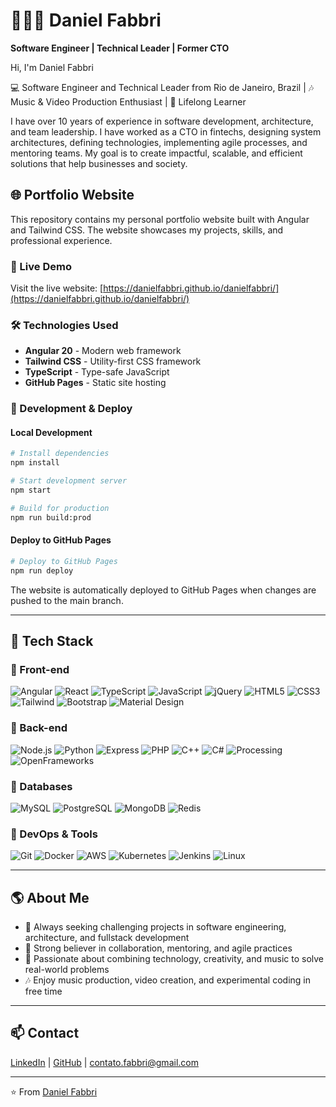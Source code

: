 # 👨🏻‍💻 Daniel Fabbri
**Software Engineer | Technical Leader | Former CTO**

Hi, I'm Daniel Fabbri

💻 Software Engineer and Technical Leader from Rio de Janeiro, Brazil | 🎶 Music & Video Production Enthusiast | 🌱 Lifelong Learner

I have over 10 years of experience in software development, architecture, and team leadership. I have worked as a CTO in fintechs, designing system architectures, defining technologies, implementing agile processes, and mentoring teams. My goal is to create impactful, scalable, and efficient solutions that help businesses and society.

## 🌐 Portfolio Website

This repository contains my personal portfolio website built with Angular and Tailwind CSS. The website showcases my projects, skills, and professional experience.

### 🚀 Live Demo
Visit the live website: [https://danielfabbri.github.io/danielfabbri/](https://danielfabbri.github.io/danielfabbri/)

### 🛠️ Technologies Used
- **Angular 20** - Modern web framework
- **Tailwind CSS** - Utility-first CSS framework
- **TypeScript** - Type-safe JavaScript
- **GitHub Pages** - Static site hosting

### 🚀 Development & Deploy

#### Local Development
```bash
# Install dependencies
npm install

# Start development server
npm start

# Build for production
npm run build:prod
```

#### Deploy to GitHub Pages
```bash
# Deploy to GitHub Pages
npm run deploy
```

The website is automatically deployed to GitHub Pages when changes are pushed to the main branch.

---

## 🚀 Tech Stack

### 🔹 Front-end
![Angular](https://img.shields.io/badge/Angular-DD0031?style=for-the-badge&logo=angular&logoColor=white)
![React](https://img.shields.io/badge/React-20232A?style=for-the-badge&logo=react&logoColor=61DAFB)
![TypeScript](https://img.shields.io/badge/TypeScript-007ACC?style=for-the-badge&logo=typescript&logoColor=white)
![JavaScript](https://img.shields.io/badge/JavaScript-F7DF1E?style=for-the-badge&logo=javascript&logoColor=black)
![jQuery](https://img.shields.io/badge/jQuery-0769AD?style=for-the-badge&logo=jquery&logoColor=white)
![HTML5](https://img.shields.io/badge/HTML5-E34F26?style=for-the-badge&logo=html5&logoColor=white)
![CSS3](https://img.shields.io/badge/CSS3-1572B6?style=for-the-badge&logo=css3&logoColor=white)
![Tailwind](https://img.shields.io/badge/Tailwind-38B2AC?style=for-the-badge&logo=tailwind-css&logoColor=white)
![Bootstrap](https://img.shields.io/badge/Bootstrap-563D7C?style=for-the-badge&logo=bootstrap&logoColor=white)
![Material Design](https://img.shields.io/badge/Material%20Design-E91E63?style=for-the-badge&logo=materialdesign&logoColor=white)

### 🔹 Back-end
![Node.js](https://img.shields.io/badge/Node.js-339933?style=for-the-badge&logo=node-dot-js&logoColor=white)
![Python](https://img.shields.io/badge/Python-3776AB?style=for-the-badge&logo=python&logoColor=white)
![Express](https://img.shields.io/badge/Express-000000?style=for-the-badge&logo=express&logoColor=white)
![PHP](https://img.shields.io/badge/PHP-777BB4?style=for-the-badge&logo=php&logoColor=white)
![C++](https://img.shields.io/badge/C++-00599C?style=for-the-badge&logo=c%2B%2B&logoColor=white)
![C#](https://img.shields.io/badge/C%23-239120?style=for-the-badge&logo=c-sharp&logoColor=white)
![Processing](https://img.shields.io/badge/Processing-000000?style=for-the-badge&logo=processingfoundation&logoColor=white)
![OpenFrameworks](https://img.shields.io/badge/OpenFrameworks-000000?style=for-the-badge&logo=openframeworks&logoColor=white)

### 🔹 Databases
![MySQL](https://img.shields.io/badge/MySQL-005C84?style=for-the-badge&logo=mysql&logoColor=white)
![PostgreSQL](https://img.shields.io/badge/PostgreSQL-4169E1?style=for-the-badge&logo=postgresql&logoColor=white)
![MongoDB](https://img.shields.io/badge/MongoDB-4EA94B?style=for-the-badge&logo=mongodb&logoColor=white)
![Redis](https://img.shields.io/badge/Redis-DC382D?style=for-the-badge&logo=redis&logoColor=white)

### 🔹 DevOps & Tools
![Git](https://img.shields.io/badge/Git-F05032?style=for-the-badge&logo=git&logoColor=white)
![Docker](https://img.shields.io/badge/Docker-2496ED?style=for-the-badge&logo=docker&logoColor=white)
![AWS](https://img.shields.io/badge/AWS-232F3E?style=for-the-badge&logo=amazon-aws&logoColor=white)
![Kubernetes](https://img.shields.io/badge/Kubernetes-326CE5?style=for-the-badge&logo=kubernetes&logoColor=white)
![Jenkins](https://img.shields.io/badge/Jenkins-D24939?style=for-the-badge&logo=jenkins&logoColor=white)
![Linux](https://img.shields.io/badge/Linux-FCC624?style=for-the-badge&logo=linux&logoColor=black)

---

## 🌎 About Me
- 🚀 Always seeking challenging projects in software engineering, architecture, and fullstack development  
- 🤝 Strong believer in collaboration, mentoring, and agile practices  
- 🎨 Passionate about combining technology, creativity, and music to solve real-world problems  
- 🎶 Enjoy music production, video creation, and experimental coding in free time  

---

## 📫 Contact
[LinkedIn](https://www.linkedin.com/in/daniel-fabbri-019121ba/) | [GitHub](https://github.com/danielfabbri) | contato.fabbri@gmail.com

---

⭐️ From [Daniel Fabbri](https://www.linkedin.com/in/daniel-fabbri-019121ba/)
